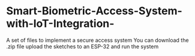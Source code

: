 # Smart-Biometric-Access-System-with-IoT-Integration-
A set of files to implement a secure access system 
 You can download the .zip file upload the sketches to an ESP-32 and run the system
 
